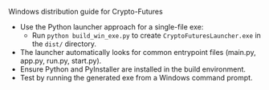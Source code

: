 Windows distribution guide for Crypto-Futures

- Use the Python launcher approach for a single-file exe:
  - Run `python build_win_exe.py` to create `CryptoFuturesLauncher.exe` in the `dist/` directory.
- The launcher automatically looks for common entrypoint files (main.py, app.py, run.py, start.py).
- Ensure Python and PyInstaller are installed in the build environment.
- Test by running the generated exe from a Windows command prompt.


